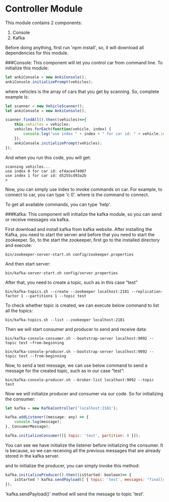 # Controller Module

This module contains 2 components:

1. Console
2. Kafka

Before doing anything, first run 'npm install', so, it will download all dependencies for this module.

###Console:
This component will let you control car from command line. To initialize this module:

```javascript
let ankiConsole = new AnkiConsole();
ankiConsole.initializePrompt(vehicles);
```

where vehicles is the array of cars that you get by scanning. So, complete example is:

```javascript
let scanner = new VehicleScanner();
let ankiConsole = new AnkiConsole();

scanner.findAll().then((vehicles)=>{
    this.vehicles = vehicles;
    vehicles.forEach(function(vehicle, index) {
        console.log("use index " + index + " for car id: " + vehicle.id);
    });
    ankiConsole.initializePrompt(vehicles);
});
```

And when you run this code, you will get:

```
scanning vehicles...
use index 0 for car id: ef4ace474907
use index 1 for car id: d5255cd93a2b
>
```

Now, you can simply use index to invoke commands on car. For example, to connect to car, you can type 'c 0'. where is the command to connect.

To get all available commands, you can type 'help'.

###Kafka:
This component will initialize the kafka module, so you can send or receive messages via kafka.

First download and install kafka from kafka website. After installing the Kafka, you need to start the server and before that you need to start the zookeeper. So, to the start the zookeeper, first go to the installed directory and execute:

```
bin/zookeeper-server-start.sh config/zookeeper.properties
```

 And then start server:

```
bin/kafka-server-start.sh config/server.properties
```

After that, you need to create a topic, such as in this case “test”

```
bin/kafka-topics.sh --create --zookeeper localhost:2181 --replication-factor 1 --partitions 1 --topic test
```

To check whether topic is created, we can execute below command to list all the topics:

```
bin/kafka-topics.sh --list --zookeeper localhost:2181
```

Then we will start consumer and producer to send and receive data:

```
bin/kafka-console-consumer.sh --bootstrap-server localhost:9092 --topic test –from-beginning

bin/kafka-console-producer.sh --bootstrap-server localhost:9092 --topic test --from-beginning
```

Now, to send a test message, we can use below command to send a message for the created topic, such as in our case “test”:

```
bin/kafka-console-producer.sh --broker-list localhost:9092 --topic test
```

Now we will initialize producer and consumer via our code. So for initializing the consumer:

```javascript
let kafka = new KafkaController('localhost:2181');

kafka.addListener((message: any) => {
    console.log(message);
}, ConsumerMessage);

kafka.initializeConsumer([{ topic: 'test', partition: 0 }]);
```

You can see we have initialize the listener before initializing the consumer. It is because, so we can receiving all the previous messages that are already stored in the kafka server.

and to initialize the producer, you can simply invoke this method:

```javascript
kafka.initializeProducer().then((isStarted: boolean)=> {
    isStarted ? kafka.sendPayload([ { topic: 'test', messages: "finally working again" , partitions: 1 }]): console.log('not started');
});
```

'kafka.sendPayload()' method will send the message to topic 'test'.